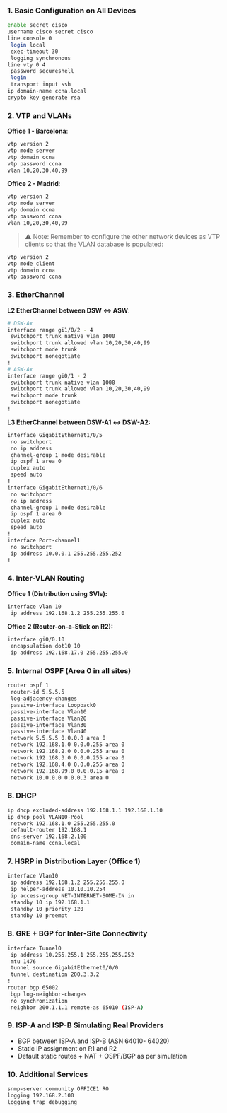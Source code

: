 ### 1. Basic Configuration on All Devices

```bash
enable secret cisco
username cisco secret cisco
line console 0
 login local
 exec-timeout 30
 logging synchronous
line vty 0 4
 password secureshell
 login
 transport input ssh
ip domain-name ccna.local
crypto key generate rsa
```

### 2. VTP and VLANs

**Office 1 - Barcelona**:

```bash
vtp version 2
vtp mode server
vtp domain ccna
vtp password ccna
vlan 10,20,30,40,99
```

**Office 2 - Madrid**:

```bash
vtp version 2
vtp mode server
vtp domain ccna
vtp password ccna
vlan 10,20,30,40,99
```

> ⚠️ Note: Remember to configure the other network devices as VTP clients so that the VLAN database is populated:

```bash
vtp version 2
vtp mode client
vtp domain ccna
vtp password ccna
```

### 3. EtherChannel

**L2 EtherChannel between DSW ↔ ASW**:

```bash
# DSW-Ax
interface range gi1/0/2 - 4
 switchport trunk native vlan 1000
 switchport trunk allowed vlan 10,20,30,40,99
 switchport mode trunk
 switchport nonegotiate
!
# ASW-Ax
interface range gi0/1 - 2
 switchport trunk native vlan 1000
 switchport trunk allowed vlan 10,20,30,40,99
 switchport mode trunk
 switchport nonegotiate
!
```

**L3 EtherChannel between DSW-A1 ↔ DSW-A2:**

```bash
interface GigabitEthernet1/0/5
 no switchport
 no ip address
 channel-group 1 mode desirable
 ip ospf 1 area 0
 duplex auto
 speed auto
!
interface GigabitEthernet1/0/6
 no switchport
 no ip address
 channel-group 1 mode desirable
 ip ospf 1 area 0
 duplex auto
 speed auto
!
interface Port-channel1
 no switchport
 ip address 10.0.0.1 255.255.255.252
!
```

### 4. Inter-VLAN Routing

**Office 1 (Distribution using SVIs):**

```bash
interface vlan 10
 ip address 192.168.1.2 255.255.255.0
```

**Office 2 (Router-on-a-Stick on R2):**

```bash
interface gi0/0.10
 encapsulation dot1Q 10
 ip address 192.168.17.0 255.255.255.0
```

### 5. Internal OSPF (Area 0 in all sites)

```bash
router ospf 1
 router-id 5.5.5.5
 log-adjacency-changes
 passive-interface Loopback0
 passive-interface Vlan10
 passive-interface Vlan20
 passive-interface Vlan30
 passive-interface Vlan40
 network 5.5.5.5 0.0.0.0 area 0
 network 192.168.1.0 0.0.0.255 area 0
 network 192.168.2.0 0.0.0.255 area 0
 network 192.168.3.0 0.0.0.255 area 0
 network 192.168.4.0 0.0.0.255 area 0
 network 192.168.99.0 0.0.0.15 area 0
 network 10.0.0.0 0.0.0.3 area 0
```

### 6. DHCP

```bash
ip dhcp excluded-address 192.168.1.1 192.168.1.10
ip dhcp pool VLAN10-Pool
 network 192.168.1.0 255.255.255.0
 default-router 192.168.1
 dns-server 192.168.2.100
 domain-name ccna.local
```

### 7. HSRP in Distribution Layer (Office 1)

```bash
interface Vlan10
 ip address 192.168.1.2 255.255.255.0
 ip helper-address 10.10.10.254
 ip access-group NET-INTERNET-SOME-IN in
 standby 10 ip 192.168.1.1
 standby 10 priority 120
 standby 10 preempt
```

### 8. GRE + BGP for Inter-Site Connectivity

```bash
interface Tunnel0
 ip address 10.255.255.1 255.255.255.252
 mtu 1476
 tunnel source GigabitEthernet0/0/0
 tunnel destination 200.3.3.2
!
router bgp 65002
 bgp log-neighbor-changes
 no synchronization
 neighbor 200.1.1.1 remote-as 65010 (ISP-A)
```

### 9. ISP-A and ISP-B Simulating Real Providers

- BGP between ISP-A and ISP-B (ASN 64010- 64020)
- Static IP assignment on R1 and R2
- Default static routes + NAT + OSPF/BGP as per simulation

### 10. Additional Services

```bash
snmp-server community OFFICE1 RO
logging 192.168.2.100
logging trap debugging
```
